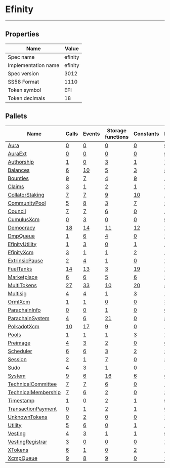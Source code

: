 # Efinity

---------

## Properties
| Name | Value |
| -------- | -------- |
| Spec name     | efinity     |
| Implementation name     | efinity     |
| Spec version     | 3012     |
| SS58 Format     | 1110     |
| Token symbol      | EFI     |
| Token decimals      | 18     |

## Pallets
| Name | Calls | Events | Storage functions | Constants | Errors
| -------- | -------- | -------- | -------- | -------- | -------- |
| [Aura](aura.md) | [0](aura.md#calls) | [0](aura.md#events) | [0](aura.md#storage-functions) | [0](aura.md#constants) | [0](aura.md#errors)
| [AuraExt](auraext.md) | [0](auraext.md#calls) | [0](auraext.md#events) | [0](auraext.md#storage-functions) | [0](auraext.md#constants) | [0](auraext.md#errors)
| [Authorship](authorship.md) | [1](authorship.md#calls) | [0](authorship.md#events) | [3](authorship.md#storage-functions) | [1](authorship.md#constants) | [7](authorship.md#errors)
| [Balances](balances.md) | [6](balances.md#calls) | [10](balances.md#events) | [5](balances.md#storage-functions) | [3](balances.md#constants) | [8](balances.md#errors)
| [Bounties](bounties.md) | [9](bounties.md#calls) | [7](bounties.md#events) | [4](bounties.md#storage-functions) | [9](bounties.md#constants) | [11](bounties.md#errors)
| [Claims](claims.md) | [3](claims.md#calls) | [1](claims.md#events) | [2](claims.md#storage-functions) | [1](claims.md#constants) | [2](claims.md#errors)
| [CollatorStaking](collatorstaking.md) | [7](collatorstaking.md#calls) | [7](collatorstaking.md#events) | [9](collatorstaking.md#storage-functions) | [10](collatorstaking.md#constants) | [14](collatorstaking.md#errors)
| [CommunityPool](communitypool.md) | [5](communitypool.md#calls) | [8](communitypool.md#events) | [3](communitypool.md#storage-functions) | [7](communitypool.md#constants) | [5](communitypool.md#errors)
| [Council](council.md) | [7](council.md#calls) | [7](council.md#events) | [6](council.md#storage-functions) | [0](council.md#constants) | [10](council.md#errors)
| [CumulusXcm](cumulusxcm.md) | [0](cumulusxcm.md#calls) | [3](cumulusxcm.md#events) | [0](cumulusxcm.md#storage-functions) | [0](cumulusxcm.md#constants) | [0](cumulusxcm.md#errors)
| [Democracy](democracy.md) | [18](democracy.md#calls) | [14](democracy.md#events) | [11](democracy.md#storage-functions) | [12](democracy.md#constants) | [23](democracy.md#errors)
| [DmpQueue](dmpqueue.md) | [1](dmpqueue.md#calls) | [6](dmpqueue.md#events) | [4](dmpqueue.md#storage-functions) | [0](dmpqueue.md#constants) | [2](dmpqueue.md#errors)
| [EfinityUtility](efinityutility.md) | [1](efinityutility.md#calls) | [3](efinityutility.md#events) | [0](efinityutility.md#storage-functions) | [1](efinityutility.md#constants) | [1](efinityutility.md#errors)
| [EfinityXcm](efinityxcm.md) | [3](efinityxcm.md#calls) | [1](efinityxcm.md#events) | [1](efinityxcm.md#storage-functions) | [2](efinityxcm.md#constants) | [1](efinityxcm.md#errors)
| [ExtrinsicPause](extrinsicpause.md) | [2](extrinsicpause.md#calls) | [4](extrinsicpause.md#events) | [1](extrinsicpause.md#storage-functions) | [0](extrinsicpause.md#constants) | [2](extrinsicpause.md#errors)
| [FuelTanks](fueltanks.md) | [14](fueltanks.md#calls) | [13](fueltanks.md#events) | [3](fueltanks.md#storage-functions) | [19](fueltanks.md#constants) | [28](fueltanks.md#errors)
| [Marketplace](marketplace.md) | [6](marketplace.md#calls) | [6](marketplace.md#events) | [5](marketplace.md#storage-functions) | [6](marketplace.md#constants) | [21](marketplace.md#errors)
| [MultiTokens](multitokens.md) | [27](multitokens.md#calls) | [33](multitokens.md#events) | [10](multitokens.md#storage-functions) | [20](multitokens.md#constants) | [41](multitokens.md#errors)
| [Multisig](multisig.md) | [4](multisig.md#calls) | [4](multisig.md#events) | [1](multisig.md#storage-functions) | [3](multisig.md#constants) | [14](multisig.md#errors)
| [OrmlXcm](ormlxcm.md) | [1](ormlxcm.md#calls) | [1](ormlxcm.md#events) | [0](ormlxcm.md#storage-functions) | [0](ormlxcm.md#constants) | [3](ormlxcm.md#errors)
| [ParachainInfo](parachaininfo.md) | [0](parachaininfo.md#calls) | [0](parachaininfo.md#events) | [1](parachaininfo.md#storage-functions) | [0](parachaininfo.md#constants) | [0](parachaininfo.md#errors)
| [ParachainSystem](parachainsystem.md) | [4](parachainsystem.md#calls) | [6](parachainsystem.md#events) | [21](parachainsystem.md#storage-functions) | [0](parachainsystem.md#constants) | [8](parachainsystem.md#errors)
| [PolkadotXcm](polkadotxcm.md) | [10](polkadotxcm.md#calls) | [17](polkadotxcm.md#events) | [9](polkadotxcm.md#storage-functions) | [0](polkadotxcm.md#constants) | [13](polkadotxcm.md#errors)
| [Pools](pools.md) | [1](pools.md#calls) | [1](pools.md#events) | [1](pools.md#storage-functions) | [3](pools.md#constants) | [2](pools.md#errors)
| [Preimage](preimage.md) | [4](preimage.md#calls) | [3](preimage.md#events) | [2](preimage.md#storage-functions) | [0](preimage.md#constants) | [6](preimage.md#errors)
| [Scheduler](scheduler.md) | [6](scheduler.md#calls) | [6](scheduler.md#events) | [3](scheduler.md#storage-functions) | [2](scheduler.md#constants) | [5](scheduler.md#errors)
| [Session](session.md) | [2](session.md#calls) | [1](session.md#events) | [7](session.md#storage-functions) | [0](session.md#constants) | [5](session.md#errors)
| [Sudo](sudo.md) | [4](sudo.md#calls) | [3](sudo.md#events) | [1](sudo.md#storage-functions) | [0](sudo.md#constants) | [1](sudo.md#errors)
| [System](system.md) | [9](system.md#calls) | [6](system.md#events) | [16](system.md#storage-functions) | [6](system.md#constants) | [6](system.md#errors)
| [TechnicalCommittee](technicalcommittee.md) | [7](technicalcommittee.md#calls) | [7](technicalcommittee.md#events) | [6](technicalcommittee.md#storage-functions) | [0](technicalcommittee.md#constants) | [10](technicalcommittee.md#errors)
| [TechnicalMembership](technicalmembership.md) | [7](technicalmembership.md#calls) | [6](technicalmembership.md#events) | [2](technicalmembership.md#storage-functions) | [0](technicalmembership.md#constants) | [3](technicalmembership.md#errors)
| [Timestamp](timestamp.md) | [1](timestamp.md#calls) | [0](timestamp.md#events) | [2](timestamp.md#storage-functions) | [1](timestamp.md#constants) | [0](timestamp.md#errors)
| [TransactionPayment](transactionpayment.md) | [0](transactionpayment.md#calls) | [1](transactionpayment.md#events) | [2](transactionpayment.md#storage-functions) | [1](transactionpayment.md#constants) | [0](transactionpayment.md#errors)
| [UnknownTokens](unknowntokens.md) | [0](unknowntokens.md#calls) | [2](unknowntokens.md#events) | [0](unknowntokens.md#storage-functions) | [0](unknowntokens.md#constants) | [3](unknowntokens.md#errors)
| [Utility](utility.md) | [5](utility.md#calls) | [6](utility.md#events) | [0](utility.md#storage-functions) | [1](utility.md#constants) | [1](utility.md#errors)
| [Vesting](vesting.md) | [4](vesting.md#calls) | [3](vesting.md#events) | [1](vesting.md#storage-functions) | [1](vesting.md#constants) | [6](vesting.md#errors)
| [VestingRegistrar](vestingregistrar.md) | [3](vestingregistrar.md#calls) | [0](vestingregistrar.md#events) | [0](vestingregistrar.md#storage-functions) | [0](vestingregistrar.md#constants) | [2](vestingregistrar.md#errors)
| [XTokens](xtokens.md) | [6](xtokens.md#calls) | [1](xtokens.md#events) | [0](xtokens.md#storage-functions) | [2](xtokens.md#constants) | [19](xtokens.md#errors)
| [XcmpQueue](xcmpqueue.md) | [9](xcmpqueue.md#calls) | [8](xcmpqueue.md#events) | [9](xcmpqueue.md#storage-functions) | [0](xcmpqueue.md#constants) | [5](xcmpqueue.md#errors)